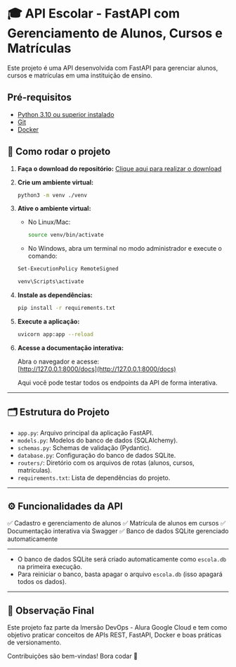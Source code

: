 # 🎓 API Escolar - FastAPI com Gerenciamento de Alunos, Cursos e Matrículas

Este projeto é uma API desenvolvida com FastAPI para gerenciar alunos, cursos e matrículas em uma instituição de ensino.

## Pré-requisitos

- [Python 3.10 ou superior instalado](https://www.python.org/downloads/)
- [Git](https://git-scm.com/downloads)
- [Docker](https://www.docker.com/get-started/)

## 🚀 Como rodar o projeto

1. **Faça o download do repositório:**
   [Clique aqui para realizar o download](https://github.com/michaelazev/Pipeline-Escola.git)

2. **Crie um ambiente virtual:**
   ```sh
   python3 -m venv ./venv
   ```

3. **Ative o ambiente virtual:**
   - No Linux/Mac:
     ```sh
     source venv/bin/activate
     ```
   - No Windows, abra um terminal no modo administrador e execute o comando:
   ```sh
   Set-ExecutionPolicy RemoteSigned
   ```

     ```sh
     venv\Scripts\activate
     ```

4. **Instale as dependências:**
   ```sh
   pip install -r requirements.txt
   ```

5. **Execute a aplicação:**
   ```sh
   uvicorn app:app --reload
   ```

6. **Acesse a documentação interativa:**

   Abra o navegador e acesse:  
   [http://127.0.0.1:8000/docs](http://127.0.0.1:8000/docs)

   Aqui você pode testar todos os endpoints da API de forma interativa.

---

## 🗂️ Estrutura do Projeto

- `app.py`: Arquivo principal da aplicação FastAPI.
- `models.py`: Modelos do banco de dados (SQLAlchemy).
- `schemas.py`: Schemas de validação (Pydantic).
- `database.py`: Configuração do banco de dados SQLite.
- `routers/`: Diretório com os arquivos de rotas (alunos, cursos, matrículas).
- `requirements.txt`: Lista de dependências do projeto.

---

## ⚙️ Funcionalidades da API

✅ Cadastro e gerenciamento de alunos
✅ Matrícula de alunos em cursos
✅ Documentação interativa via Swagger
✅ Banco de dados SQLite gerenciado automaticamente

---

- O banco de dados SQLite será criado automaticamente como `escola.db` na primeira execução.
- Para reiniciar o banco, basta apagar o arquivo `escola.db` (isso apagará todos os dados).

---

## 📌 Observação Final

Este projeto faz parte da Imersão DevOps - Alura Google Cloud e tem como objetivo praticar conceitos de APIs REST, FastAPI, Docker e boas práticas de versionamento.

Contribuições são bem-vindas! Bora codar 🚀
